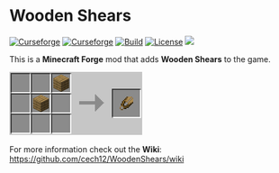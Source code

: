 # Wooden Shears 

[![Curseforge](http://cf.way2muchnoise.eu/full_wooden-shears_downloads.svg)](https://www.curseforge.com/minecraft/mc-mods/wooden-shears)
[![Curseforge](http://cf.way2muchnoise.eu/versions/For%20MC_wooden-shears_all.svg)](https://www.curseforge.com/minecraft/mc-mods/wooden-shears/files)
[![Build](https://github.com/cech12/WoodenShears/actions/workflows/build-1-17.yml/badge.svg)](https://github.com/cech12/WoodenShears/actions/workflows/build-1-17.yml)
[![License](https://img.shields.io/github/license/cech12/WoodenShears)](http://opensource.org/licenses/MIT)
[![](https://img.shields.io/discord/752506676719910963.svg?style=flat&color=informational&logo=discord&label=Discord)](https://discord.gg/gRUFH5t)

This is a **Minecraft Forge** mod that adds **Wooden Shears** to the game.

![Crafting](https://raw.githubusercontent.com/cech12/WoodenShears/master/material/crafting.png)

For more information check out the **Wiki**: https://github.com/cech12/WoodenShears/wiki